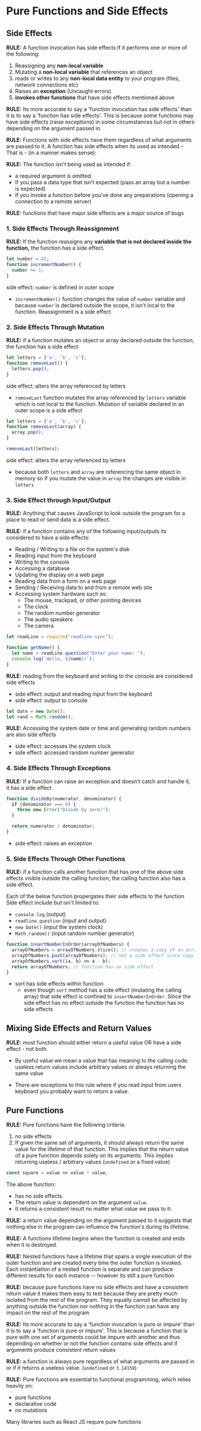 # Pure Functions and Side Effects

## Side Effects

**RULE:** A function invocation has side effects if it performs one or more of the following:

1. Reassigning any **non-local variable**
2. Mutating a **non-local variable** that references an object
3. reads or writes to any **non-local data entity** to your program (files, network connections etc)
4. Raises an **exception** (Uncaught errors)
5. **invokes other functions** that have side effects mentioned above

**RULE:** Its more accurate to say a 'function invocation has side effects' than it is to say a 'function has side effects'. This is because some functions may have side effects (raise exceptions) in some circumstances but not in others depending on the argument passed in. 

**RULE:** Functions with side effects have them regardless of what arguments are passed to it. A function has side effects when its used as intended - That is - (in a manner makes sense):

**RULE:** The function isn't being used as intended if:

- a required argument is omitted
- If you pass a data type that isn't expected (pass an array but a number is expected)
- If you invoke a function before you've done any preparations (opening a connection to a remote server)

**RULE:** functions that have major side effects are a major source of bugs

### 1. Side Effects Through Reassignment

**RULE:** If the function reassigns any **variable that is not declared inside the function,** the function has a side effect.

```js
let number = 42;
function incrementNumber() {
  number += 1;
}
```

side effect: `number` is defined in outer scope

- `incrementNumber()` function changes the value of `number` variable and because `number` is declared outside the scope, it isn't local to the function. Reassignment is a side effect

### 2. Side Effects Through Mutation

**RULE:** if a function mutates an object or array declared outside the function, the function has a side effect

```js
let letters = ['a', 'b', 'c'];
function removeLast() {
  letters.pop();
}
```

side effect: alters the array referenced by letters

- `removeLast` function mutates the array referenced by `letters` variable which is not local to the function. Mutation of variable declared in an outer scope is a side effect

```js
let letters = ['a', 'b', 'c'];
function removeLast(array) {
  array.pop();
}

removeLast(letters);
```

side effect: alters the array referenced by letters

- because both `letters` and `array` are referencing the same object in memory so if you mutate the value in `array` the changes are visible in `letters`

### 3. Side Effect through Input/Output

**RULE:** Anything that causes JavaScript to look outside the program for a place to read or send data is a side effect.

**RULE:** if a function contains any of the following input/outputs its considered to have a side effects:

- Reading / Writing to a file on the system's disk
- Reading input from the keyboard
- Writing to the console
- Accessing a database
- Updating the display on a web page
- Reading data from a form on a web page
- Sending / Receiving data to and from a remote web site
- Accessing system hardware such as:
  - The mouse, trackpad, or other pointing devices
  - The clock
  - The random number generator
  - The audio speakers
  - The camera

```js
let readLine = require("readline-sync");

function getName() {
  let name = readLine.question("Enter your name: "); 
  console.log(`Hello, ${name}!`); 
}
```

**RULE:** reading from the keyboard and writing to the console are considered side effects

- side effect: output and reading input from the keyboard
- side effect: output to console

```js
let date = new Date();
let rand = Math.random();
```

**RULE:** Accessing the system date or time and generating random numbers are also side effects

- side effect: accesses the system clock
- side effect: accessed random number generator

### 4. Side Effects Through Exceptions

**RULE:** If a function can raise an exception and doesn't catch and handle it, it has a side effect

```js
function divideBy(numerator, denominator) {
  if (denominator === 0) {
    throw new Error("Divide by zero!");
  }

  return numerator / denominator;
}
```

- side effect: raises an exception

### 5. Side Effects Through Other Functions

**RULE:** if a function calls another function that has one of the above side effects visible outside the calling function, the calling function also has a side effect. 

Each of the below function propergates their side effects to the function Side effect include but isn't limited to:

- `console.log` (output)
- `readline.question` (input and output)
- `new Date()` (input the system clock)
- `Math.random()` (input random number generator)

```js
function insertNumberInOrder(arrayOfNumbers) {
  arrayOfNumbers = arrayOfNumbers.slice(); // creates a copy of an array
  arrayOfNumbers.push(arrayOfNumbers); // not a side effect since copy of array
  arrayOfNumbers.sort((a, b) => a - b);
  return arrayOfNumbers; // function has no side effect
}
```

- sort has side effects within function
  - even though `sort` method has a side effect (mutating the calling array) that side effect is confined to `insertNumberInOrder`. Since the side effect has no effect outside the function the function has no side effects 

## Mixing Side Effects and Return Values

**RULE:** most function should either return a useful value OR have a side effect - not both.

- By useful value we mean a value that has meaning to the calling code. useless return values include arbitrary values or always returning the same value

- There are exceptions to this rule where if you read input from users keyboard you probably want to return a value. 

## Pure Functions

**RULE:** Pure functions have the following criteria:

1. no side effects
2. If given the same set of arguments, it should always return the same value for the lifetime of that function. This implies that the return value of a pure function depends solely on its arguments. This implies returning useless / arbitrary values (`undefined` or a fixed value)

```js
const square = value => value * value;
```

The above function:

- has no side effects.
- The return value is dependent on the argument `value`.
- It returns a consistent result no matter what value we pass to it:

**RULE:** a return value depending on the argument passed to it suggests that nothing else in the program can influence the function's during its lifetime.

**RULE:** A functions lifetime begins when the function is created and ends when it is destroyed. 

**RULE:** Nested functions have a lifetime that spans a single execution of the outer function and are created every time the outer function is invoked. Each instantiation of a nested function is separate and can produce different results for each instance -- however its still a pure function

**RULE:** because pure functions have no side effects and have a consistent return value it makes them easy to test because they are pretty much isolated from the rest of the program. They equally cannot be affected by anything outside the function nor nothing in the function can have any impact on the rest of the program

**RULE:** Its more accurate to say a 'function invocation is pure or impure' than it is to say a 'function is pure or impure'. This is because a function that is pure with one set of arguments could be impure with another and thus depending on whether or not the function contains side effects and if arguments produce consistent return values

**RULE:** a function is always pure regardless of what arguments are passed in or if it returns a useless value. (`undefined` or `3.14159`)

**RULE:** Pure functions are essential to functional programming, which relies heavily on:

- pure functions
- declarative code
- no mutations

Many libraries such as React JS require pure functions


